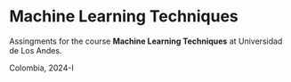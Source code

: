 # Machine Learning Techniques

Assingments for the course **Machine Learning Techniques** at Universidad de Los Andes.

Colombia, 2024-I
